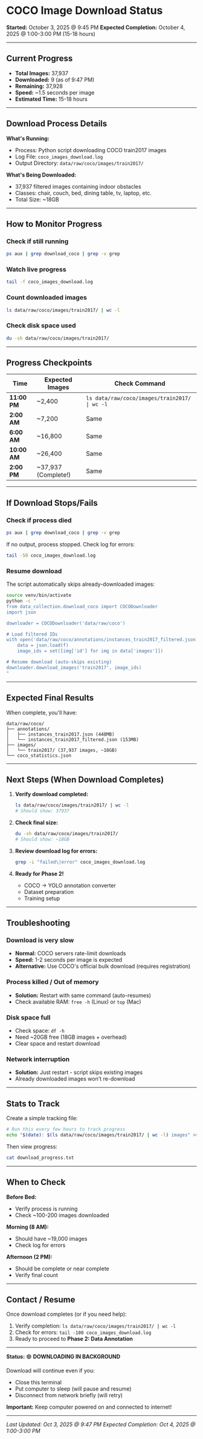 # COCO Image Download Status

**Started:** October 3, 2025 @ 9:45 PM
**Expected Completion:** October 4, 2025 @ 1:00-3:00 PM (15-18 hours)

---

## Current Progress

- **Total Images:** 37,937
- **Downloaded:** 9 (as of 9:47 PM)
- **Remaining:** 37,928
- **Speed:** ~1.5 seconds per image
- **Estimated Time:** 15-18 hours

---

## Download Process Details

**What's Running:**
- Process: Python script downloading COCO train2017 images
- Log File: `coco_images_download.log`
- Output Directory: `data/raw/coco/images/train2017/`

**What's Being Downloaded:**
- 37,937 filtered images containing indoor obstacles
- Classes: chair, couch, bed, dining table, tv, laptop, etc.
- Total Size: ~18GB

---

## How to Monitor Progress

### Check if still running
```bash
ps aux | grep download_coco | grep -v grep
```

### Watch live progress
```bash
tail -f coco_images_download.log
```

### Count downloaded images
```bash
ls data/raw/coco/images/train2017/ | wc -l
```

### Check disk space used
```bash
du -sh data/raw/coco/images/train2017/
```

---

## Progress Checkpoints

| Time | Expected Images | Check Command |
|------|----------------|---------------|
| **11:00 PM** | ~2,400 | `ls data/raw/coco/images/train2017/ \| wc -l` |
| **2:00 AM** | ~7,200 | Same |
| **6:00 AM** | ~16,800 | Same |
| **10:00 AM** | ~26,400 | Same |
| **2:00 PM** | ~37,937 (Complete!) | Same |

---

## If Download Stops/Fails

### Check if process died
```bash
ps aux | grep download_coco | grep -v grep
```

If no output, process stopped. Check log for errors:
```bash
tail -50 coco_images_download.log
```

### Resume download
The script automatically skips already-downloaded images:
```bash
source venv/bin/activate
python -c "
from data_collection.download_coco import COCODownloader
import json

downloader = COCODownloader('data/raw/coco')

# Load filtered IDs
with open('data/raw/coco/annotations/instances_train2017_filtered.json', 'r') as f:
    data = json.load(f)
    image_ids = set([img['id'] for img in data['images']])

# Resume download (auto-skips existing)
downloader.download_images('train2017', image_ids)
"
```

---

## Expected Final Results

When complete, you'll have:

```
data/raw/coco/
├── annotations/
│   ├── instances_train2017.json (448MB)
│   └── instances_train2017_filtered.json (153MB)
├── images/
│   └── train2017/ (37,937 images, ~18GB)
└── coco_statistics.json
```

---

## Next Steps (When Download Completes)

1. **Verify download completed:**
   ```bash
   ls data/raw/coco/images/train2017/ | wc -l
   # Should show: 37937
   ```

2. **Check final size:**
   ```bash
   du -sh data/raw/coco/images/train2017/
   # Should show: ~18GB
   ```

3. **Review download log for errors:**
   ```bash
   grep -i "failed\|error" coco_images_download.log
   ```

4. **Ready for Phase 2!**
   - COCO → YOLO annotation converter
   - Dataset preparation
   - Training setup

---

## Troubleshooting

### Download is very slow
- **Normal:** COCO servers rate-limit downloads
- **Speed:** 1-2 seconds per image is expected
- **Alternative:** Use COCO's official bulk download (requires registration)

### Process killed / Out of memory
- **Solution:** Restart with same command (auto-resumes)
- Check available RAM: `free -h` (Linux) or `top` (Mac)

### Disk space full
- Check space: `df -h`
- Need ~20GB free (18GB images + overhead)
- Clear space and restart download

### Network interruption
- **Solution:** Just restart - script skips existing images
- Already downloaded images won't re-download

---

## Stats to Track

Create a simple tracking file:

```bash
# Run this every few hours to track progress
echo "$(date): $(ls data/raw/coco/images/train2017/ | wc -l) images" >> download_progress.txt
```

Then view progress:
```bash
cat download_progress.txt
```

---

## When to Check

**Before Bed:**
- Verify process is running
- Check ~100-200 images downloaded

**Morning (8 AM):**
- Should have ~19,000 images
- Check log for errors

**Afternoon (2 PM):**
- Should be complete or near complete
- Verify final count

---

## Contact / Resume

Once download completes (or if you need help):

1. Verify completion: `ls data/raw/coco/images/train2017/ | wc -l`
2. Check for errors: `tail -100 coco_images_download.log`
3. Ready to proceed to **Phase 2: Data Annotation**

---

**Status:** 🟢 **DOWNLOADING IN BACKGROUND**

Download will continue even if you:
- Close this terminal
- Put computer to sleep (will pause and resume)
- Disconnect from network briefly (will retry)

**Important:** Keep computer powered on and connected to internet!

---

*Last Updated: Oct 3, 2025 @ 9:47 PM*
*Expected Completion: Oct 4, 2025 @ 1:00-3:00 PM*
